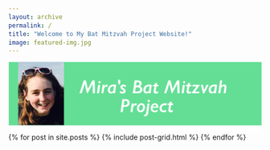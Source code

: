 ```yaml
---
layout: archive
permalink: /
title: "Welcome to My Bat Mitzvah Project Website!"
image: featured-img.jpg
---
```


<div class="page-lead">
	<img src="/images/banner-1600x480-mira-face.jpg">
</div><!-- /.page-lead -->

<div class="tiles">
{% for post in site.posts %}
	{% include post-grid.html %}
{% endfor %}
</div><!-- /.tiles -->


